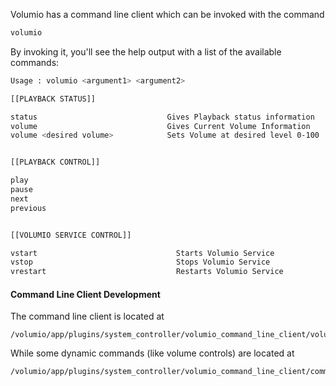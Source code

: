 Volumio has a command line client which can be invoked with the command

```bash
volumio
```


By invoking it, you'll see the help output with a list of the available commands:

```bash
Usage : volumio <argument1> <argument2>

[[PLAYBACK STATUS]]

status                             Gives Playback status information
volume                             Gives Current Volume Information
volume <desired volume>            Sets Volume at desired level 0-100


[[PLAYBACK CONTROL]]

play
pause
next
previous


[[VOLUMIO SERVICE CONTROL]]

vstart                               Starts Volumio Service
vstop                                Stops Volumio Service
vrestart                             Restarts Volumio Service
```


#### Command Line Client Development

The command line client is located at

```
/volumio/app/plugins/system_controller/volumio_command_line_client/volumio.sh
```

While some dynamic commands (like volume controls) are located at

```
/volumio/app/plugins/system_controller/volumio_command_line_client/commands
```
